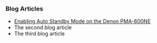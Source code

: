 ### Blog Articles
* [Enabling Auto Standby Mode on the Denon PMA-600NE](https://saieva.github.io/posts/DenonPMA600NE-enable-standby.md)
* The second blog article
* The third blog article
